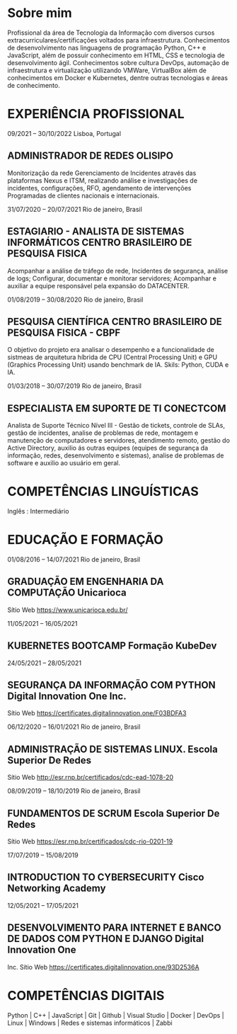 # Sobre mim
Profissional da área de Tecnologia da Informação com diversos cursos extracurriculares/certificações voltados para 
infraestrutura. Conhecimentos de desenvolvimento nas linguagens de programação Python, C++ e JavaScript, além de 
possuir conhecimento em HTML, CSS e tecnologia de desenvolvimento ágil.
Conhecimentos sobre cultura DevOps, automação de infraestrutura e virtualização utilizando VMWare, VirtualBox além 
de conhecimentos em Docker e Kubernetes, dentre outras tecnologias e áreas de conhecimento.
# EXPERIÊNCIA PROFISSIONAL

09/2021 – 30/10/2022 Lisboa, Portugal 
## ADMINISTRADOR DE REDES OLISIPO 
Monitorização da rede
Gerenciamento de Incidentes através das plataformas Nexus e ITSM, realizando análise e investigações de incidentes, 
configurações, RFO, agendamento de intervenções Programadas de clientes nacionais e internacionais. 

31/07/2020 – 20/07/2021 Rio de janeiro, Brasil 
## ESTAGIARIO - ANALISTA DE SISTEMAS INFORMÁTICOS CENTRO BRASILEIRO DE PESQUISA FISICA
Acompanhar a análise de tráfego de rede, Incidentes de segurança, análise de logs;
Configurar, documentar e monitorar servidores;
Acompanhar e auxiliar a equipe responsável pela expansão do DATACENTER.

01/08/2019 – 30/08/2020 Rio de janeiro, Brasil 
## PESQUISA CIENTÍFICA CENTRO BRASILEIRO DE PESQUISA FISICA - CBPF 
O objetivo do projeto era analisar o desempenho e a funcionalidade de sistmeas de arquitetura híbrida de CPU (Central 
Processing Unit) e GPU (Graphics Processing Unit) usando benchmark de IA. Skils: Python, CUDA e IA.

01/03/2018 – 30/07/2019 Rio de janeiro, Brasil 
## ESPECIALISTA EM SUPORTE DE TI CONECTCOM 
Analista de Suporte Técnico Nível III - Gestão de tickets, controle de SLAs, gestão de incidentes, analise de problemas de 
rede, montagem e manutenção de computadores e servidores, atendimento remoto, gestão do Active Directory, auxilio ás 
outras equipes (equipes de segurança da informação, redes, desenvolvimento e sistemas), analise de problemas de 
software e auxilio ao usuário em geral.

# COMPETÊNCIAS LINGUÍSTICAS 
Inglês : Intermediário 

# EDUCAÇÃO E FORMAÇÃO

01/08/2016 – 14/07/2021 Rio de janeiro, Brasil 
## GRADUAÇÃO EM ENGENHARIA DA COMPUTAÇÃO Unicarioca 
Sítio Web https://www.unicarioca.edu.br/

11/05/2021 – 16/05/2021 
## KUBERNETES BOOTCAMP Formação KubeDev 

24/05/2021 – 28/05/2021 
## SEGURANÇA DA INFORMAÇÃO COM PYTHON Digital Innovation One Inc. 
Sítio Web https://certificates.digitalinnovation.one/F03BDFA3

06/12/2020 – 16/01/2021 Rio de janeiro, Brasil 
## ADMINISTRAÇÃO DE SISTEMAS LINUX. Escola Superior De Redes 
Sítio Web http://esr.rnp.br/certificados/cdc-ead-1078-20

08/09/2019 – 18/10/2019 Rio de janeiro, Brasil 
## FUNDAMENTOS DE SCRUM Escola Superior De Redes 
Sítio Web https://esr.rnp.br/certificados/cdc-rio-0201-19

17/07/2019 – 15/08/2019 
## INTRODUCTION TO CYBERSECURITY Cisco Networking Academy 

12/05/2021 – 17/05/2021 
## DESENVOLVIMENTO PARA INTERNET E BANCO DE DADOS COM PYTHON E DJANGO Digital Innovation One 
Inc. 
Sítio Web https://certificates.digitalinnovation.one/93D2536A

# COMPETÊNCIAS DIGITAIS 

Python | C++ | JavaScript | Git | Github | Visual Studio | Docker | DevOps | Linux | Windows | Redes e sistemas 
informáticos | Zabbi